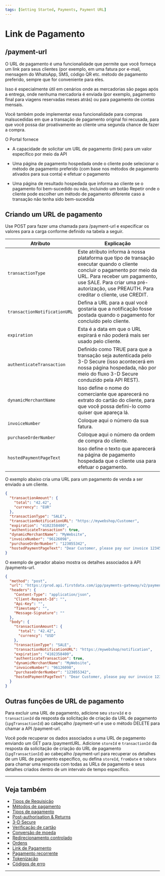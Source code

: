 ```yaml
---
tags: [Getting Started, Payments, Payment URL]
---
```


# Link de Pagamento

## /payment-url

O URL de pagamento é uma funcionalidade que permite que você forneça um link para seus clientes (por exemplo, em uma fatura por e-mail, mensagem do WhatsApp, SMS, código QR etc. método de pagamento preferido, sempre que for conveniente para eles.

Isso é especialmente útil em cenários onde as mercadorias são pagas após a entrega, onde nenhuma mercadoria é enviada (por exemplo, pagamento final para viagens reservadas meses atrás) ou para pagamento de contas mensais.

Você também pode implementar essa funcionalidade para compras malsucedidas em que a transação de pagamento original foi recusada, para que você possa dar proativamente ao cliente uma segunda chance de fazer a compra.

O Portal fornece

- A capacidade de solicitar um URL de pagamento (link) para um valor específico por meio da API

- Uma página de pagamento hospedada onde o cliente pode selecionar o método de pagamento preferido (com base nos métodos de pagamento ativados para sua conta) e efetuar o pagamento

- Uma página de resultado hospedada que informa ao cliente se o pagamento foi bem-sucedido ou não, incluindo um botão Repetir onde o cliente pode escolher um método de pagamento diferente caso a transação não tenha sido bem-sucedida

## Criando um URL de pagamento

Use POST para fazer uma chamada para /payment-url e especificar os valores para a carga conforme definido na tabela a seguir.

| **Atributo**                     | **Explicação**                                                                                                                                                                                                                                        |
|----------------------------------|-------------------------------------------------------------------------------------------------------------------------------------------------------------------------------------------------------------------------------------------------------|
| ```transactionType```            | Este atributo informa à nossa plataforma que tipo de transação executar quando o cliente concluir o pagamento por meio da URL. Para receber um pagamento, use SALE. Para criar uma pré-autorização, use PREAUTH. Para creditar o cliente, use CREDIT. |
| ```transactionNotificationURL``` | Defina a URL para a qual você gostaria que a notificação fosse postada quando o pagamento for concluído pelo cliente.                                                                                                                                 |
| ```expiration```                 | Esta é a data em que o URL expirará e não poderá mais ser usado pelo cliente.                                                                                                                                                                         |
| ```authenticateTransaction```    | Definido como TRUE para que a transação seja autenticada pelo 3-D Secure (isso acontecerá em nossa página hospedada, não por meio do fluxo 3-D Secure conduzido pela API REST).                                                                       |
| ```dynamicMerchantName```        | Isso define o nome do comerciante que aparecerá no extrato do cartão do cliente, para que você possa defini-lo como quiser que apareça lá.                                                                                                            |
| ```invoiceNumber```              | Coloque aqui o número da sua fatura.                                                                                                                                                                                                                  |
| ```purchaseOrderNumber```        | Coloque aqui o número da ordem de compra do cliente.                                                                                                                                                                                                  |
| ```hostedPaymentPageText```      | Isso define o texto que aparecerá na página de pagamento hospedada que o cliente usa para efetuar o pagamento.                                                                                                                                        |

O exemplo abaixo cria uma URL para um pagamento de venda a ser enviado a um cliente.

```json
{
  "transactionAmount": {
    "total": "42.42",
    "currency": "EUR"
  },
  "transactionType": "SALE",
  "transactionNotificationURL": "https://mywebshop/Customer",
  "expiration": "4102358400",
  "authenticateTransaction": true,
  "dynamicMerchantName": "MyWebsite",
  "invoiceNumber": "96126098",
  "purchaseOrderNumber": "123055342",
  "hostedPaymentPageText": "Dear Customer, please pay our invoice 123456. "
}
```

O exemplo de gerador abaixo mostra os detalhes associados à API /payments-url.

```json
{
  "method": "post",
  "url": "https://prod.api.firstdata.com/ipp/payments-gateway/v2/payment-url",
  "headers": {
    "Content-Type": "application/json",
    "Client-Request-Id": "",
    "Api-Key": "",
    "Timestamp": "",
    "Message-Signature": ""
  },
  "body": {
    "transactionAmount": {
      "total": "42.42",
      "currency": "USD"
    },
    "transactionType": "SALE",
    "transactionNotificationURL": "https://mywebshop/notification",
    "expiration": "4102358400",
    "authenticateTransaction": true,
    "dynamicMerchantName": "MyWebsite",
    "invoiceNumber": "96126098",
    "purchaseOrderNumber": "123055342",
    "hostedPaymentPageText": "Dear Customer, please pay our invoice 123456."
  }
}
```

## Outras funções de URL de pagamento

Para excluir uma URL de pagamento, adicione seu ```storeId``` e o ```transactionId``` da resposta da solicitação de criação da URL de pagamento (```ipgTransactionId```) ao cabeçalho /payment-url e use o método DELETE para chamar a API /payment-url.

Você pode recuperar os dados associados a uma URL de pagamento enviando um GET para /paymentURL. Adicione ```storeId``` e ```transactionId``` da resposta da solicitação de criação do URL de pagamento (```ipgTransactionId```) ao cabeçalho /payment-url para recuperar os detalhes de um URL de pagamento específico, ou defina ```storeId```, ```fromDate``` e ```toDate``` para chamar uma resposta com todas as URLs de pagamento e seus detalhes criados dentro de um intervalo de tempo específico.

---

## Veja também

- [Tipos de Requisição](?path=docs/portuguese/payments/3-1-tipos-requisição.md)
- [Métodos de pagamento](?path=docs/portuguese/payments/3-2-metodos-pagamento.md)
- [Tipos de pagamento](?path=docs/portuguese/payments/3-3-tipos-pagamento.md)
- [Post-authorisation & Returns](?path=docs/portuguese/payments/3-4-post-auth.md)
- [3-D Secure](?path=docs/portuguese/payments/3-5-3d-secure.md)
- [Verificação de cartão](?path=docs/portuguese/payments/3-6-verificação-cartão.md)
- [Conversão de moeda](?path=docs/portuguese/payments/3-7-conversão-moeda.md)
- [Redirecionamento controlado](?path=docs/portuguese/payments/3-8-redirecionamento-controlado.md)
- [Ordens](?path=docs/portuguese/payments/3-9-ordens.md)
- [Link de Pagamento](?path=docs/portuguese/payments/3-10-link-pagamento.md)
- [Pagamento recorrente](?path=docs/portuguese/payments/3-11-pagamento-recorrente.md)
- [Tokenização](?path=docs/portuguese/payments/3-12-tokenização.md)
- [Códigos de erro](?path=docs/portuguese/payments/3-13-codigos-erro.md)

---
